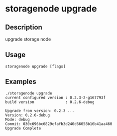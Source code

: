 # storagenode upgrade

## Description

upgrade storage node

## Usage
```
storagenode upgrade [flags]
```
## Examples
```
./storagenode upgrade
current configured version : 0.2.3-2-g167793f
build version              : 0.2.6-debug

Upgrade from version: 0.2.3 ...
Version: 0.2.6-debug
Mode: debug
Commit: 030c696bc6829cfafb3d240d66058b16b41aa460
Upgrade Complete
```
